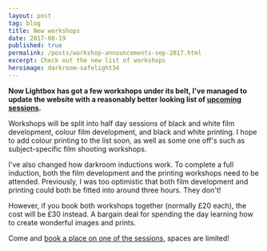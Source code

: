 ```yaml
---
layout: post
tag: blog
title: New workshops
date: 2017-08-19
published: true
permalink: /posts/workshop-announcements-sep-2017.html
excerpt: Check out the new list of workshops
heroimage: darkroom-safelight34
---
```


**Now Lightbox has got a few workshops under its belt, I've managed to update the website with a reasonably better looking list of [upcoming sessions](/learn/).**

Workshops will be split into half day sessions of black and white film development, colour film development, and black and white printing. I hope to add colour printing to the list soon, as well as some one off's such as subject-specific film shooting workshops.

I've also changed how darkroom inductions work. To complete a full induction, both the film development and the printing workshops need to be attended. Previously, I was too optimistic that both film development and printing could both be fitted into around three hours. They don't!

However, if you book both workshops together (normally £20 each), the cost will be £30 instead. A bargain deal for spending the day learning how to create wonderful images and prints.

Come and [book a place on one of the sessions](/learn/), spaces are limited!

